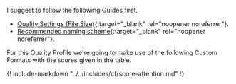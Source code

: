 <!-- markdownlint-disable MD041-->
I suggest to follow the following Guides first.

- [Quality Settings (File Size)](/Radarr/Radarr-Quality-Settings-File-Size/){:target="\_blank" rel="noopener noreferrer"}.
- [Recommended naming scheme](/Radarr/Radarr-recommended-naming-scheme/){:target="\_blank" rel="noopener noreferrer"}.

For this Quality Profile we're going to make use of the following Custom Formats with the scores given in the table.

{! include-markdown "../../includes/cf/score-attention.md" !}
<!-- markdownlint-enable MD041-->
